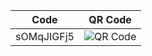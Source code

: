 | Code | QR Code |
|------|---------|
| sOMqJIGFj5 | ![QR Code](https://api.qrserver.com/v1/create-qr-code/?size=150x150&data=sOMqJIGFj5) |
